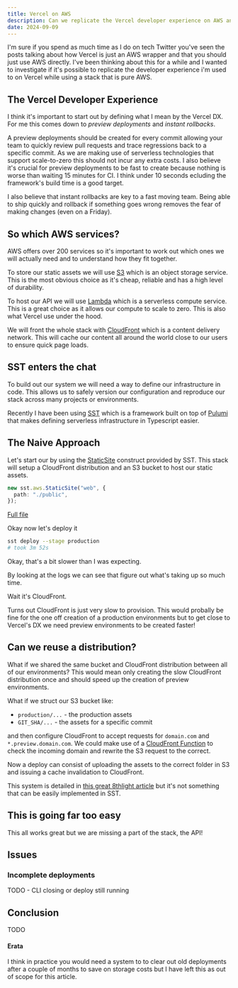 ```yaml
---
title: Vercel on AWS
description: Can we replicate the Vercel developer experience on AWS and if so, how?
date: 2024-09-09
---
```


I'm sure if you spend as much time as I do on tech Twitter you've seen the posts talking about how Vercel is just an AWS wrapper and that you should just use AWS directly.
I've been thinking about this for a while and I wanted to investigate if it's possible to replicate the developer experience i'm used to on Vercel while using a stack that is pure AWS.

## The Vercel Developer Experience

I think it's important to start out by defining what I mean by the Vercel DX. For me this comes down to *preview deployments* and *instant rollbacks*.

A preview deployments should be created for every commit allowing your team to quickly review pull requests and trace regressions back to a specific commit.
As we are making use of serverless technologies that support scale-to-zero this should not incur any extra costs.
I also believe it's crucial for preview deployments to be fast to create because nothing is worse than waiting 15 minutes for CI. I think under 10 seconds ecluding the framework's build time is a good target.

I also believe that instant rollbacks are key to a fast moving team. Being able to ship quickly and rollback if something goes wrong removes the fear of making changes (even on a Friday).

## So which AWS services?

AWS offers over 200 services so it's important to work out which ones we will actually need and to understand how they fit together.

To store our static assets we will use [S3](https://aws.amazon.com/s3/) which is an object storage service. This is the most obvious choice as it's cheap, reliable and has a high level of durability.

To host our API we will use [Lambda](https://aws.amazon.com/lambda/) which is a serverless compute service. This is a great choice as it allows our compute to scale to zero. This is also what Vercel use under the hood.

We will front the whole stack with [CloudFront](https://aws.amazon.com/cloudfront/) which is a content delivery network. This will cache our content all around the world close to our users to ensure quick page loads.

## SST enters the chat

To build out our system we will need a way to define our infrastructure in code. This allows us to safely version our configuration and reproduce our stack across many projects or environments.

Recently I have been using [SST](https://sst.dev) which is a framework built on top of [Pulumi](https://pulumi.com) that makes defining serverless infrastructure in Typescript easier.

## The Naive Approach

Let's start our by using the [StaticSite](https://sst.dev/docs/component/aws/static-site) construct provided by SST. This stack will setup a CloudFront distribution and an S3 bucket to host our static assets.

```ts:sst.config.ts
new sst.aws.StaticSite("web", {
  path: "./public",
});
```

[Full file](#todo)

Okay now let's deploy it

```bash
sst deploy --stage production
# took 3m 52s
```

Okay, that's a bit slower than I was expecting.

By looking at the logs we can see that figure out what's taking up so much time.

Wait it's CloudFront.

Turns out CloudFront is just very slow to provision. This would probally be fine for the one off creation of a production environments but to get close to Vercel's DX we need preview environments to be created faster!

## Can we reuse a distribution?

What if we shared the same bucket and CloudFront distribution between all of our environments? This would mean only creating the slow CloudFront distribution once and should speed up the creation of preview environments.

What if we struct our S3 bucket like:
 - `production/...` - the production assets
 - `GIT_SHA/...` - the assets for a specific commit

and then configure CloudFront to accept requests for `domain.com` and `*.preview.domain.com`. We could make use of a [CloudFront Function](https://docs.aws.amazon.com/AmazonCloudFront/latest/DeveloperGuide/cloudfront-functions.html) to check the incoming domain and rewrite the S3 request to the correct.

Now a deploy can consist of uploading the assets to the correct folder in S3 and issuing a cache invalidation to CloudFront.

This system is detailed in [this great 8thlight article](https://8thlight.com/insights/static-site-deploy-previews-on-aws) but it's not something that can be easily implemented in SST.

## This is going far too easy

This all works great but we are missing a part of the stack, the API!



## Issues

### Incomplete deployments

TODO - CLI closing or deploy still running

## Conclusion

TODO

#### Erata

I think in practice you would need a system to to clear out old deployments after a couple of months to save on storage costs but I have left this as out of scope for this article.

<!-- TODO: Fix links, maybe reusing a distribution implemented in SST -->
